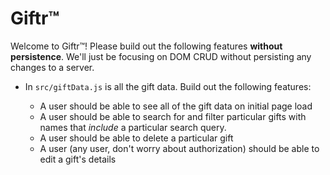 # Giftr™

Welcome to Giftr™! Please build out the following features **without persistence**. We'll just be focusing on DOM CRUD without persisting any changes to a server.

- In `src/giftData.js` is all the gift data. Build out the following features:

  - A user should be able to see all of the gift data on initial page load
  - A user should be able to search for and filter particular gifts with names that _include_ a particular search query.
  - A user should be able to delete a particular gift
  - A user (any user, don't worry about authorization) should be able to edit a gift's details
